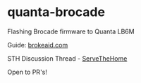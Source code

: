 # quanta-brocade
Flashing Brocade firmware to Quanta LB6M

Guide: [brokeaid.com](http://brokeaid.com/)  

STH Discussion Thread - [ServeTheHome](https://forums.servethehome.com/index.php?threads/turbocharge-your-quanta-lb6m-flash-to-brocade-turboiron.17971/)  

Open to PR's!